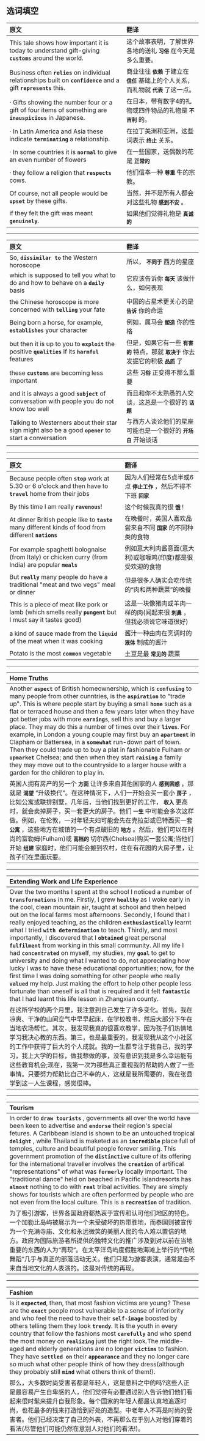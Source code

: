 ## 选词填空

| 原文 | 翻译  |
| :--- | :--- |
|This tale shows how important it is today to understand gift-giving **```customs```** around the world.|这个故事表明，了解世界各地的送礼 **```习俗```** 在今天是多么重要。|
|Business often **```relies```** on individual relationships built on **```confidence```** and a gift **```represents```** this. |商业往往 **```依赖```** 于建立在 **```信任```** 基础上的个人关系，而礼物就 **```代表```** 了这一点。|
|  · Gifts showing  the number four or  a gift of four items of something are **```inauspicious```** in Japanese.|在日本，带有数字4的礼物或四件物品的礼物是 **```不吉利```** 的。|
|  · In Latin America and Asia  these indicate **```terminating```** a relationship.|在拉丁美洲和亚洲，这些词表示 **```终止```** 关系。| 
|  · In some countries it is **```normal```** to give an even number of flowers|在一些国家，送偶数的花是 **```正常的```**|
|  · they follow a  religion that **```respects```** cows.|他们信奉一种 **```尊重```** 牛的宗教。|
|Of course, not all people would be **```upset```** by these gifts.|当然，并不是所有人都会对这些礼物 **```感到不安```**  。|
|if they felt the gift was meant **```genuinely```**.|如果他们觉得礼物是 **```真诚的```**|

<hr>

| 原文 | 翻译  |
| :--- | :--- |
|So, **```dissimilar to```** the Western horoscope |所以， **```不同于```** 西方的星座|
|which is supposed to tell you what to do and how to behave on a **```daily```** basis|它应该告诉你 **```每天```** 该做什么，如何表现|
|the Chinese horoscope is more concerned with **```telling```** your fate|中国的占星术更关心的是 **```告诉```** 你的命运|
|Being born a horse, for example, **```establishes```** your character|例如，属马会  **```塑造```** 你的性格|
|but then it is up to you to **```exploit```** the positive **```qualities```** if its **```harmful```** features|但是，如果它有一些 **```有害的```** 特点，那就 **```取决于```** 你去发掘它的积极 **```品质```** 了|
|these **```customs```** are becoming less important|这些 **```习俗```** 正变得不那么重要|
|and it is always a good **```subject```** of conversation with people you do not know too well|而且和你不太熟悉的人交谈，这总是一个很好的 **```话题```**|
|Talking to Westerners about their star sign might also be  a good **```opener```** to start a conversation|与西方人谈论他们的星座可能也是一个很好的 **```开场白```**  开始谈话|

<hr>

| 原文 | 翻译  |
| :--- | :--- |
|Because people often **```stop```** work at 5.30 or 6 o'clock and then have to **```travel```** home from their jobs|因为人们经常在5点半或6点 **```停止工作```** ，然后不得不下班 **```回家```**|
|By this time I am really **```ravenous```**!|这个时候我真的很 **```饿```** !|
|At dinner British people like to **```taste```** many different kinds of food from different **```nations```**|在晚餐时，英国人喜欢品尝来自不同 **```国家```** 的不同种类的食物|
|For example spaghetti bolognaise (from Italy)  or chicken curry (from India) are popular **```meals```**|例如意大利肉酱意面(意大利)或咖喱鸡(印度)都是很受欢迎的食物|
|But **```really```** many people do have a traditional "meat and two vegs" meal or dinner|但是很多人确实会吃传统的“肉和两种蔬菜”的晚餐|
|This is a piece of meat like pork or lamb (which smells really **```pungent```** but I must say it tastes good)|这是一块像猪肉或羊肉一样的肉(闻起来很 **```刺鼻```** ，但我必须说它味道很好)|
|a  kind of sauce made from the **```liquid```** of the meat when it was cooking|酱汁一种由肉在烹调时的 **```液体```** 制成的酱汁|
|Potato is the most **```common```** vegetable|土豆是最 **```常见的```** 蔬菜|

<hr>

| Home Truths | 
| :--- |
|Another **```aspect```** of British homeownership, which is **```confusing```** to many people from other cunntries, is the **```aspiration```** to "trade up". This is where people start by buying a  small **```home```** such as a flat or terraced house and then a few years later when they have got better jobs with more **```earnings```**, sell this and buy a larger place. They may do this a number of times over their **```lives```**. For example, in London a young couple may first buy an **```apartment```** in Clapham or Battersea, in a **```somewhat```** run-down part of town. Then they could trade up to buy a plat in fashionable Fulham or **```upmarket```** Chelsea; and then when they start **```raising```** a family they may move out to the countryside to a larger house with a garden for the children to play in.|
|英国人拥有房产的另一个 **```方面```** 让许多来自其他国家的人 **```感到困惑```** ，那就是 **```渴望```** “升级换代”。在这种情况下，人们一开始会买一套小 **```房子```** ，比如公寓或联排别墅，几年后，当他们找到更好的工作， **```收入```** 更高时，就会卖掉房子，买一套更大的房子。他们 **```一生```** 中可能会多次这样做。例如，在伦敦，一对年轻夫妇可能会先在克拉彭或巴特西买一套 **```公寓```** ，这些地方在城镇的一个有点破旧的 **```地方```** 。然后，他们可以在时尚的富勒姆(Fulham)或 **```高档的```** 切尔西(Chelsea)购买一套公寓;当他们开始 **```组建```** 家庭时，他们可能会搬到农村，住在有花园的大房子里，让孩子们在里面玩耍。|

<hr>

| Extending Work and Life Experience | 
| :--- |
|Over the two months I spent at the school I noticed a number of **```transformations```** in me. Firstly, I grew **```healthy```** as I woke early in the cool, clean mountain air, taught at school and then helped out on the local farms most afternoons. Secondly, I found that I really enjoyed teaching, as the children **```enthusiastically```** learnt what I tried **```with determination```** to teach. Thirdly, and most importantly, I discovered that I **```obtained```** great personal **```fulfilment```** from working in this small community. All my life I had **```concentrated```** on myself, my studies, my **```goal```** to get to university and doing what I wanted to do, not appreciating how lucky I was to have these educational opportunities; now, for the first time I was doing something for other people who really **```valued```** my help. Just making the effort to help other people less fortunate than oneself is all that is required and  it felt **```fantastic```** that I had learnt this life lesson in Zhangxian county.|
|在这所学校的两个月里，我注意到自己发生了许多变化。首先，我在凉爽、干净的山间空气中早早起床，在学校教书，然后大部分下午在当地农场帮忙。其次，我发现我真的很喜欢教学，因为孩子们热情地学习我决心教的东西。第三，也是最重要的，我发现我从这个小社区的工作中获得了巨大的个人成就。我的一生都专注于我自己，我的学习，我上大学的目标，做我想做的事，没有意识到我是多么幸运能有这些教育机会;现在，我第一次为那些真正重视我的帮助的人做了一些事情。只要努力帮助比自己不幸的人，这就是我所需要的，我在张县学到这一人生课程，感觉很棒。|

<hr>

|Tourism|
|:---|
|In order to **```draw tourists```** , governments all over the world have been keen to advertise and **```endorse```** their region's special fetures. A Caribbean island is shown to be an untouched  tropical **```delight```** , while Thailand is maketed as an **```incredible```** place full of temples, culture and beautiful people forever smiling. This government promotion of the **```distinctive```** culture of its offering for the international traveller involves the **```creation```** of artifical "representations" of  what was **```formerly```** locally important. The "traditional dance" held on beached in Pacific islandresorts has **```almost```** nothing to do with **```real```** tribal activities. They are simply shows for tourists which are often performed  by people who are not even from  the local culture. This is a **```recreation```** of tradition.|
|为了吸引游客，世界各国政府都热衷于宣传和认可他们地区的特色。一个加勒比岛屿被展示为一个未受破坏的热带胜地，而泰国则被宣传为一个充满寺庙、文化和永远微笑的美丽人民的令人难以置信的地方。政府为国际旅游者所提供的独特文化的推广涉及到对以前在当地重要的东西的人为“再现”。在太平洋岛屿度假胜地海滩上举行的“传统舞蹈”几乎与真正的部落活动无关。他们只是为游客表演，通常是由不来自当地文化的人表演的。这是对传统的再现。|

<hr>

|Fashion|
|:---|
|Is it **```expected```**, then, that most fashion victims are young? These are the **```exact```** people most vulnerable to a sense of inferiority and who feel the need to have their **```self-image```** boosted by others telling them they look **```trendy```**. It is the youth in every country that follow the fashions most **```carefully```** and who spend the most money on **```realizing```** just the right look.The middle-aged and elderly generations are no longer **```victims```** to fashion. They have **```settled on```** their **```appearance```** and they no longer care so much what other people think of how they dress(although they probably still **```mind```** what others think of them!).|
|那么，大多数时尚受害者都是年轻人，这是意料之中的吗?这些人正是最容易产生自卑感的人，他们觉得有必要通过别人告诉他们他们看起来很时髦来提升自我形象。每个国家的年轻人都最认真地追逐时尚，也花最多的钱来打造恰到好处的造型。中老年人不再是时尚的受害者。他们已经决定了自己的外表，不再那么在乎别人对他们穿着的看法(尽管他们可能仍然在意别人对他们的看法!)。|
